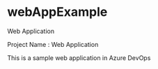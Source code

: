 # webAppExample
Web Application

Project Name : Web Application

This is a sample web application in Azure DevOps